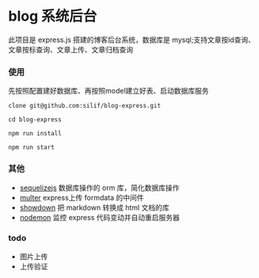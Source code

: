 # blog 系统后台
此项目是 express.js 搭建的博客后台系统，数据库是 mysql;支持文章按id查询、文章按标查询、文章上传、文章归档查询
### 使用
先按照配置建好数据库、再按照model建立好表、启动数据库服务
```git 
clone git@github.com:silif/blog-express.git
```
```
cd blog-express
```
```
npm run install
```
```
npm run start
```

### 其他
- [sequelizejs](https://github.com/sequelize/sequelize) 数据库操作的 orm 库，简化数据库操作
- [multer](https://github.com/expressjs/multer) express上传 formdata 的中间件
- [showdown](https://github.com/showdownjs/showdown) 把 markdown 转换成 html 文档的库
- [nodemon](https://github.com/remy/nodemon) 监控 express 代码变动并自动重启服务器
### todo
- 图片上传
- 上传验证